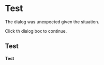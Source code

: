# Test

The dialog was unexpected given the situation.

Click th dialog box to continue.

## Test

#### Test
